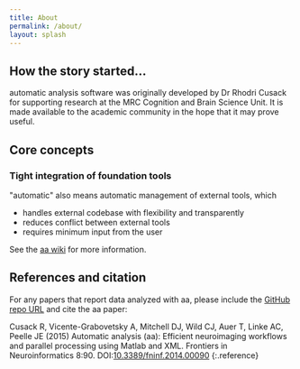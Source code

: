 ```yaml
---
title: About
permalink: /about/
layout: splash
---
```

## How the story started... ##
automatic analysis software was originally developed by Dr Rhodri Cusack for supporting research at the MRC Cognition and Brain Science Unit. It is made available to the academic community in the hope that it may prove useful.

## Core concepts ##

### Tight integration of foundation tools
"automatic" also means automatic management of external tools, which 
- handles external codebase with flexibility and transparently
- reduces conflict between external tools
- requires minimum input from the user

See the [aa wiki](https://github.com/automaticanalysis/automaticanalysis/wiki) for more information.

## References and citation ##
For any papers that report data analyzed with aa, please include the [GitHub repo URL](https://github.com/automaticanalysis/automaticanalysis) and cite the aa paper:

Cusack R, Vicente-Grabovetsky A, Mitchell DJ, Wild CJ, Auer T, Linke AC, Peelle JE (2015) Automatic analysis (aa): Efficient neuroimaging workflows and parallel processing using Matlab and XML. Frontiers in Neuroinformatics 8:90. DOI:[10.3389/fninf.2014.00090](http://doi.org/10.3389/fninf.2014.00090)
{:.reference}

